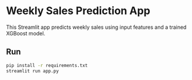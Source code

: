 # Weekly Sales Prediction App

This Streamlit app predicts weekly sales using input features and a trained XGBoost model.

## Run

```bash
pip install -r requirements.txt
streamlit run app.py
